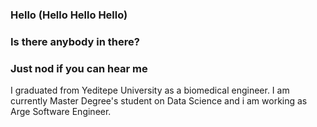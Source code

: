 ### Hello (Hello Hello Hello)
### Is there anybody in there?
### Just nod if you can hear me

I graduated from Yeditepe University as a biomedical engineer. I am currently Master Degree's student on Data Science and i am working as Arge Software Engineer. 



<!--
**SerdarHelli/SerdarHelli** is a ✨ _special_ ✨ repository because its `README.md` (this file) appears on your GitHub profile.

Here are some ideas to get you started:

- 🔭 I’m currently working on ...
- 🌱 I’m currently learning ...
- 👯 I’m looking to collaborate on ...
- 🤔 I’m looking for help with ...
- 💬 Ask me about ...
- 📫 How to reach me: ...
- 😄 Pronouns: ...
- ⚡ Fun fact: ...
-->
